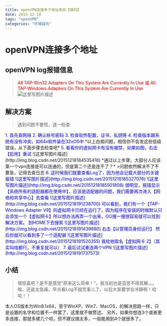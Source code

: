 ```yaml
---
title: openVPN连接多个地址失败【填坑】
date: 2015-12-18
tags: "openVPN"
categories: "环境踩坑"
---
```

# openVPN连接多个地址

## openVPN log报错信息
><font color=red> All TAP-Win32 Adapters On This System Are Currently In Use
>或
> All TAP-Windows Adapters On This System Are Currently In Use</font>
![这里写图片描述](http://img.blog.csdn.net/20151218182820958)



## 解决方案

>遇到问题不要慌，逐一检查

<font color=blue> 
1. 首先查网络
2. 确认帐号密码
3. 检查软件配置，证书、私钥等
4. 检查版本跟系统有没有冲突，如64x软件装在32xOS中</font>
*以上白痴问题，相信你不会发这些低级错误，从下面步骤去检查吧*
<font color=blue> 
5.  看看你的虚拟网卡有没有被禁，如果如图，右击【启用】重试</font>
	![这里写图片描述](http://img.blog.csdn.net/20151218184535416)
*通过以上步骤，大部分人应该第一个vpn连接是可以连通的，但是第二个还是连不了？*
>问题依然解决不了不要急，记得去查日志

<font color=blue> 
6. 这时候我们就要查看Log了，因为他会记载大部分的关键报错
![这里写图片描述](http://img.blog.csdn.net/20151218185327076)
![这里写图片描述](http://img.blog.csdn.net/20151218185501808)
很明显，报错显示【系统所有的适配器都在使用中】，应该是适配器的问题，我们需要再次进入【网络和共享中心】去查看
![这里写图片描述](http://img.blog.csdn.net/20151218191238700)
可以看到，我们有一个【TAP-Windows Adapter V9】的虚拟网卡已经在运行了，因为程序在安装的时候默认只会添加一个【虚拟网卡】所以想办法再弄一个出来，GG搜一搜很容易就可以找到解决方案。
到HOME下去搜索
![这里写图片描述](http://img.blog.csdn.net/20151218191439680)
右击【以管理员身份运行】
然后你就可以看到多了一个适配器
![这里写图片描述](http://img.blog.csdn.net/20151218191520355)
我给他取名【虚拟网卡 2】（其实叫啥都行，不重复就可以）
7. 最后试试重连两个VPN
![这里写图片描述](http://img.blog.csdn.net/20151218191737573)
</font>

## 小结
>很惊喜吧？是不是感觉“原来这么简单！”，我当初也是百思不得其解。。。唉，还是太急躁，早点看Log不就完事儿了。以后大家要学会冷静啊！哈哈！！

本人OS版本为Win8.1x64，至于WinXP、Win7、MacOS，的解决思路一样，只是设置的名字和位置不一样罢了，这里就不做赘述。
另外，如果你想连3个或者更多连接，那就多建几个呗，但不建议搞太多，一般能用到4个就很多了。